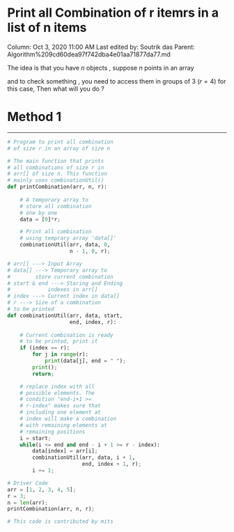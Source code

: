 # Print all Combination of r itemrs in a list of n items

Column: Oct 3, 2020 11:00 AM
Last edited by: Soutrik das
Parent: Algorithm%209cd60dea97f742dba4e01aa71877da77.md

The idea is that you have $n$ objects , suppose $n$ points in an array 

and to check something , you need to access them in groups of $3$  $(r=4)$ for this case, Then what will you do ?

# Method 1

---

```python
# Program to print all combination 
# of size r in an array of size n 

# The main function that prints 
# all combinations of size r in 
# arr[] of size n. This function 
# mainly uses combinationUtil() 
def printCombination(arr, n, r): 
	
	# A temporary array to 
	# store all combination 
	# one by one 
	data = [0]*r; 

	# Print all combination 
	# using temprary array 'data[]' 
	combinationUtil(arr, data, 0, 
					n - 1, 0, r); 

# arr[] ---> Input Array 
# data[] ---> Temporary array to 
#		 store current combination 
# start & end ---> Staring and Ending 
#			 indexes in arr[] 
# index ---> Current index in data[] 
# r ---> Size of a combination 
# to be printed 
def combinationUtil(arr, data, start, 
					end, index, r): 
						
	# Current combination is ready 
	# to be printed, print it 
	if (index == r): 
		for j in range(r): 
			print(data[j], end = " "); 
		print(); 
		return; 

	# replace index with all 
	# possible elements. The 
	# condition "end-i+1 >= 
	# r-index" makes sure that 
	# including one element at 
	# index will make a combination 
	# with remaining elements at 
	# remaining positions 
	i = start; 
	while(i <= end and end - i + 1 >= r - index): 
		data[index] = arr[i]; 
		combinationUtil(arr, data, i + 1, 
						end, index + 1, r); 
		i += 1; 

# Driver Code 
arr = [1, 2, 3, 4, 5]; 
r = 3; 
n = len(arr); 
printCombination(arr, n, r); 

# This code is contributed by mits
```